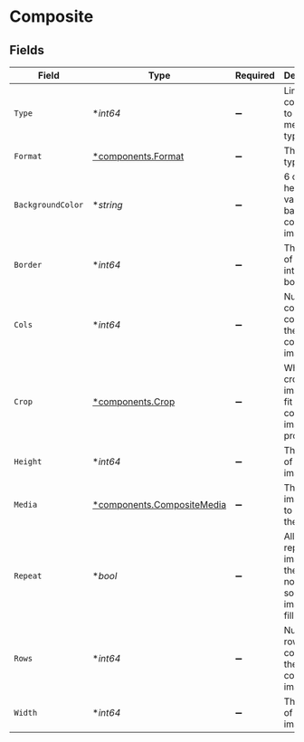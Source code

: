 # Composite


## Fields

| Field                                                                       | Type                                                                        | Required                                                                    | Description                                                                 |
| --------------------------------------------------------------------------- | --------------------------------------------------------------------------- | --------------------------------------------------------------------------- | --------------------------------------------------------------------------- |
| `Type`                                                                      | **int64*                                                                    | :heavy_minus_sign:                                                          | Limit composite to specified metadata types                                 |
| `Format`                                                                    | [*components.Format](../../models/components/format.md)                     | :heavy_minus_sign:                                                          | The image type                                                              |
| `BackgroundColor`                                                           | **string*                                                                   | :heavy_minus_sign:                                                          | 6 character hex RGB value for background color for image                    |
| `Border`                                                                    | **int64*                                                                    | :heavy_minus_sign:                                                          | The width of the intra-image border                                         |
| `Cols`                                                                      | **int64*                                                                    | :heavy_minus_sign:                                                          | Number of columns to construct in the composite image                       |
| `Crop`                                                                      | [*components.Crop](../../models/components/crop.md)                         | :heavy_minus_sign:                                                          | Where to crop source images to fit into composite image proportions         |
| `Height`                                                                    | **int64*                                                                    | :heavy_minus_sign:                                                          | The height of the image                                                     |
| `Media`                                                                     | [*components.CompositeMedia](../../models/components/compositemedia.md)     | :heavy_minus_sign:                                                          | The default image type to use as the sources                                |
| `Repeat`                                                                    | **bool*                                                                     | :heavy_minus_sign:                                                          | Allow repetion of images if there are not enough source images to fill grid |
| `Rows`                                                                      | **int64*                                                                    | :heavy_minus_sign:                                                          | Number of rows to construct in the composite image                          |
| `Width`                                                                     | **int64*                                                                    | :heavy_minus_sign:                                                          | The width of the image                                                      |